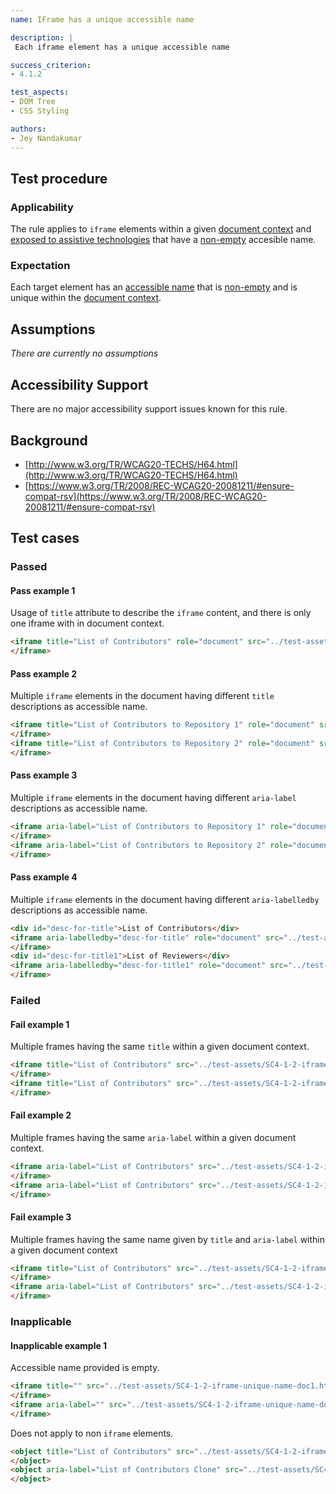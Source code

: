 ```yaml
---
name: IFrame has a unique accessible name

description: |
 Each iframe element has a unique accessible name

success_criterion:
- 4.1.2

test_aspects:
- DOM Tree
- CSS Styling

authors:
- Jey Nandakumar
---
```


## Test procedure

### Applicability

The rule applies to `iframe` elements within a given [document context](#document-context) and [exposed to assistive technologies](#exposed-to-assistive-technologies) that have a [non-empty](#non-empty) accesible name.

### Expectation

Each target element has an [accessible name](#accessible-name) that is [non-empty](#non-empty) and is unique within the [document context](#document-context).

## Assumptions

*There are currently no assumptions*

## Accessibility Support

There are no major accessibility support issues known for this rule.

## Background

- [http://www.w3.org/TR/WCAG20-TECHS/H64.html](http://www.w3.org/TR/WCAG20-TECHS/H64.html)
- [https://www.w3.org/TR/2008/REC-WCAG20-20081211/#ensure-compat-rsv](https://www.w3.org/TR/2008/REC-WCAG20-20081211/#ensure-compat-rsv)

## Test cases

### Passed

#### Pass example 1

Usage of `title` attribute to describe the `iframe` content, and there is only one iframe with in document context.

```html
<iframe title="List of Contributors" role="document" src="../test-assets/SC4-1-2-iframe-unique-name-doc1.html">
</iframe>
```

#### Pass example 2

Multiple `iframe` elements in the document having different `title` descriptions as accessible name.

```html
<iframe title="List of Contributors to Repository 1" role="document" src="../test-assets/SC4-1-2-iframe-unique-name-doc1.html">
</iframe>
<iframe title="List of Contributors to Repository 2" role="document" src="../test-assets/SC4-1-2-iframe-unique-name-doc2.html">
</iframe>
```

#### Pass example 3

Multiple `iframe` elements in the document having different `aria-label` descriptions as accessible name.

```html
<iframe aria-label="List of Contributors to Repository 1" role="document" src="../test-assets/SC4-1-2-iframe-unique-name-doc1.html">
</iframe>
<iframe aria-label="List of Contributors to Repository 2" role="document" src="../test-assets/SC4-1-2-iframe-unique-name-doc2.html">
</iframe>
```

#### Pass example 4

Multiple `iframe` elements in the document having different `aria-labelledby` descriptions as accessible name.

```html
<div id="desc-for-title">List of Contributors</div>
<iframe aria-labelledby="desc-for-title" role="document" src="../test-assets/SC4-1-2-iframe-unique-name-doc1.html">
</iframe>
<div id="desc-for-title1">List of Reviewers</div>
<iframe aria-labelledby="desc-for-title1" role="document" src="../test-assets/SC4-1-2-iframe-unique-name-doc2.html">
</iframe>
```

### Failed

#### Fail example 1

Multiple frames having the same `title` within a given document context.

```html
<iframe title="List of Contributors" src="../test-assets/SC4-1-2-iframe-unique-name-doc1.html">
</iframe>
<iframe title="List of Contributors" src="../test-assets/SC4-1-2-iframe-unique-name-doc2.html">
</iframe>
```

#### Fail example 2

Multiple frames having the same `aria-label` within a given document context.

```html
<iframe aria-label="List of Contributors" src="../test-assets/SC4-1-2-iframe-unique-name-doc1.html">
</iframe>
<iframe aria-label="List of Contributors" src="../test-assets/SC4-1-2-iframe-unique-name-doc2.html">
</iframe>
```

#### Fail example 3

Multiple frames having the same name given by `title` and `aria-label` within a given document context

```html
<iframe title="List of Contributors" src="../test-assets/SC4-1-2-iframe-unique-name-doc1.html">
</iframe>
<iframe aria-label="List of Contributors" src="../test-assets/SC4-1-2-iframe-unique-name-doc2.html">
</iframe>
```

### Inapplicable

#### Inapplicable example 1

Accessible name provided is empty.

```html
<iframe title="" src="../test-assets/SC4-1-2-iframe-unique-name-doc1.html">
</iframe>
<iframe aria-label="" src="../test-assets/SC4-1-2-iframe-unique-name-doc3.html">
</iframe>
```

Does not apply to non `iframe` elements.

```html
<object title="List of Contributors" src="../test-assets/SC4-1-2-iframe-unique-name-doc1.html">
</object>
<object aria-label="List of Contributors Clone" src="../test-assets/SC4-1-2-iframe-unique-name-doc3.html">
</object>
```